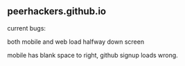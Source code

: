 ## peerhackers.github.io

current bugs:

both mobile and web load halfway down screen

mobile has blank space to right, github signup loads wrong.

